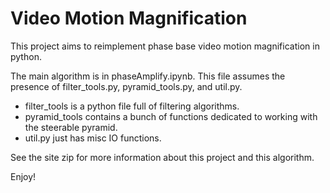 # Video Motion Magnification

This project aims to reimplement phase base video motion magnification in python.

The main algorithm is in phaseAmplify.ipynb. This file assumes the presence of filter_tools.py, pyramid_tools.py, and util.py.

* filter_tools is a python file full of filtering algorithms.
* pyramid_tools contains a bunch of functions dedicated to working with the steerable pyramid.
* util.py just has misc IO functions.

See the site zip for more information about this project and this algorithm.

Enjoy!